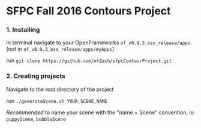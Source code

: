 # SFPC Fall 2016 Contours Project

### 1. Installing

In terminal navigate to your OpenFrameworks `of_v0.9.3_osx_release/apps` (not in `of_v0.9.3_osx_release/apps/myApps`)

run `git clone https://github.com/ofZach/sfpcContourProject.git`

### 2. Creating projects

Navigate to the root directory of the project

run `./generateScene.sh YOUR_SCENE_NAME`

_Recommended_ to name your scene with the "name + Scene" convention, ie: `puppyScene`, `bubbleScene`


